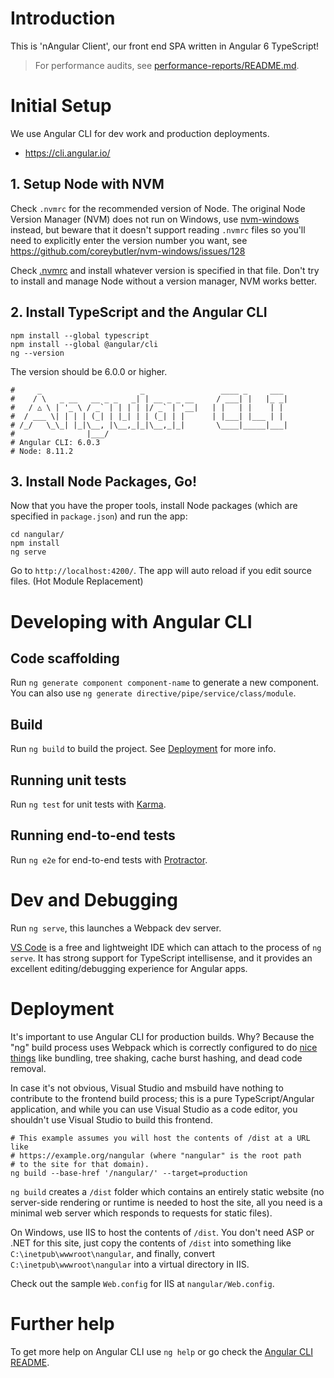 # Introduction
This is 'nAngular Client', our front end SPA written in Angular 6 TypeScript!

> For performance audits, see
> [performance-reports/README.md](performance-reports/README.md).

# Initial Setup
We use Angular CLI for dev work and production deployments.

* https://cli.angular.io/

## 1. Setup Node with NVM
Check `.nvmrc` for the recommended version of Node.
The original Node Version Manager (NVM) does not run on Windows, use
[nvm-windows](https://github.com/coreybutler/nvm-windows) instead,
but beware that it doesn't support reading `.nvmrc` files so you'll
need to explicitly enter the version number you want, see
https://github.com/coreybutler/nvm-windows/issues/128

Check [.nvmrc](.nvmrc) and install whatever version is specified in that file.
Don't try to install and manage Node without a version manager, NVM works
better.

## 2. Install TypeScript and the Angular CLI

```Shell
npm install --global typescript
npm install --global @angular/cli
ng --version
```

The version should be 6.0.0 or higher.

```Shell
#     _                      _                 ____ _     ___
#    / \   _ __   __ _ _   _| | __ _ _ __     / ___| |   |_ _|
#   / △ \ | '_ \ / _` | | | | |/ _` | '__|   | |   | |    | |
#  / ___ \| | | | (_| | |_| | | (_| | |      | |___| |___ | |
# /_/   \_\_| |_|\__, |\__,_|_|\__,_|_|       \____|_____|___|
#                |___/
# Angular CLI: 6.0.3
# Node: 8.11.2
```

## 3. Install Node Packages, Go!
Now that you have the proper tools, install Node packages (which are
specified in `package.json`) and run the app:

```Shell
cd nangular/
npm install
ng serve
```

Go to `http://localhost:4200/`. The app will auto reload if you edit
source files. (Hot Module Replacement)

# Developing with Angular CLI

## Code scaffolding

Run `ng generate component component-name` to generate a new component.
You can also use `ng generate directive/pipe/service/class/module`.

## Build

Run `ng build` to build the project.
See [Deployment](#deployment) for more info.

## Running unit tests

Run `ng test` for unit tests with [Karma](https://karma-runner.github.io).

## Running end-to-end tests

Run `ng e2e` for end-to-end tests with [Protractor](http://www.protractortest.org/).

# Dev and Debugging
Run `ng serve`, this launches a Webpack dev server.

[VS Code](https://code.visualstudio.com/) is a free and lightweight IDE which
can attach to the process of `ng serve`. It has strong support for TypeScript
intellisense, and it provides an excellent editing/debugging experience for
Angular apps.

# Deployment
It's important to use Angular CLI for production builds. Why? Because the
"ng" build process uses Webpack which is correctly configured to do
[nice things](https://github.com/angular/angular-cli/wiki/build) like
bundling, tree shaking, cache burst hashing, and dead code removal.

In case it's not obvious, Visual Studio and msbuild have nothing to contribute
to the frontend build process; this is a pure TypeScript/Angular application,
and while you can use Visual Studio as a code editor, you shouldn't use
Visual Studio to build this frontend.

```Shell
# This example assumes you will host the contents of /dist at a URL like
# https://example.org/nangular (where "nangular" is the root path
# to the site for that domain).
ng build --base-href '/nangular/' --target=production
 ```

`ng build` creates a `/dist` folder which contains an entirely
static website (no server-side rendering or runtime is needed to host the
site, all you need is a minimal web server which responds to requests for
static files).

On Windows, use IIS to host the contents of `/dist`. You don't need ASP or
.NET for this site, just copy the contents of `/dist` into something like
`C:\inetpub\wwwroot\nangular`, and finally, convert
`C:\inetpub\wwwroot\nangular` into a virtual directory in IIS.

Check out the sample `Web.config` for IIS at `nangular/Web.config`.

# Further help

To get more help on Angular CLI use `ng help` or go check the
[Angular CLI README](https://github.com/angular/angular-cli/blob/master/README.md).
